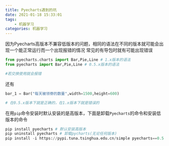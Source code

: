 ```yaml
---
title: Pyecharts遇到的坑
date: 2021-01-18 15:33:01
tags:
    - 机器学习
categories: 机器学习
---
```

因为Pyecharts高版本不兼容低版本的问题，相同的语法在不同的版本就可能会出现一个能正常运行而一个出现报错的情况
常见的有导包时就有可能出现错误
```python
from pyecharts.charts import Bar,Pie,Line # 1.x版本的语法
from pyecharts import Bar,Pie,Line # 0.5.x版本的语法

#若交换使用就会报错 
```
还有
```python
bar_1 = Bar("每天被领劵的数量",width=1500,height=600)

# 在0.5.x版本下就是正确的，在1.x版本下就是错误的
```
在用`pip`命令安装时默认安装的是高版本，下面是卸载`Pyecharts`的命令和安装低版本的命令
```python
pip install pyecharts # 默认安装高版本
pip uninstall pyecharts # 卸载pycharts(无论任何版本)
pip install -i https://pypi.tuna.tsinghua.edu.cn/simple pyecharts==0.5.10 # 安装0.5.10版本
```
